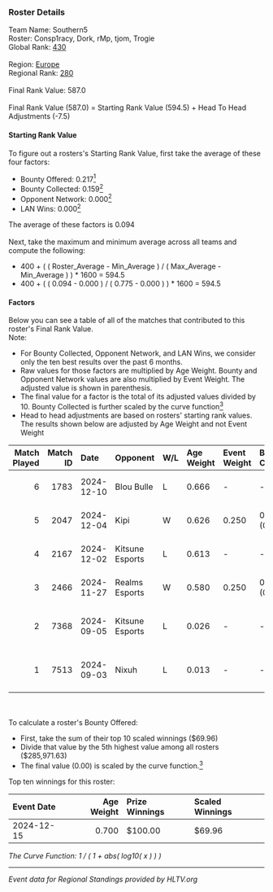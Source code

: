 ### Roster Details<br />
Team Name: Southern5<br />
Roster: Consp1racy, Dork, rMp, tjom, Trogie<br />
Global Rank: [430](../../standings_global_2025_02_28.md)<br />
<br />
Region: [Europe]( ../../standings_europe_2025_02_28.md)<br />
Regional Rank: [280]( ../../standings_europe_2025_02_28.md)<br />
<br />
Final Rank Value:  587.0<br />
<br />
Final Rank Value (587.0) = Starting Rank Value (594.5) + Head To Head Adjustments (-7.5)<br />

#### Starting Rank Value<br />
To figure out a rosters's Starting Rank Value, first take the average of these four factors:<br />
- Bounty Offered: 0.217[<sup>1</sup>](#table2)
- Bounty Collected: 0.159[<sup>2</sup>](#table1)
- Opponent Network: 0.000[<sup>2</sup>](#table1)
- LAN Wins: 0.000[<sup>2</sup>](#table1)

The average of these factors is 0.094<br />
<br />
Next, take the maximum and minimum average across all teams and compute the following:<br />
- 400 + ( ( Roster_Average - Min_Average ) / ( Max_Average - Min_Average ) ) * 1600 = 594.5
- 400 + ( ( 0.094 - 0.000 ) / ( 0.775 - 0.000 ) ) * 1600 = 594.5


#### Factors<br />
Below you can see a table of all of the matches that contributed to this roster's Final Rank Value.<br />
Note:<br />

- For Bounty Collected, Opponent Network, and LAN Wins, we consider only the ten best results over the past 6 months.
- Raw values for those factors are multiplied by Age Weight. Bounty and Opponent Network values are also multiplied by Event Weight. The adjusted value is shown in parenthesis.
- The final value for a factor is the total of its adjusted values divided by 10. Bounty Collected is further scaled by the curve function[<sup>3</sup>](#curveFunction)
- Head to head adjustments are based on rosters' starting rank values. The results shown below are adjusted by Age Weight and not Event Weight
<span id="table1"></span><br />


| Match Played | Match ID | Date       | Opponent        | W/L | Age Weight | Event Weight | Bounty Collected | Opponent Network | LAN Wins  | H2H Adj. | Roster                                  |
| -: | -: | :- | :- | :- | :- | :- | :- | :- | :- | -: | :- |
|            6 |     1783 | 2024-12-10 | Blou Bulle      | L   | 0.666      | -            | -                | -                | -         |    -9.99 | Consp1racy, Dork, rMp, tjom, Trogie     |
|            5 |     2047 | 2024-12-04 | Kipi            | W   | 0.626      | 0.250        | 0.000 (0.000)    | 0.029 (0.005)    | 0 (0.000) |     7.67 | Consp1racy, Dork, rMp, tjom, Trogie     |
|            4 |     2167 | 2024-12-02 | Kitsune Esports | L   | 0.613      | -            | -                | -                | -         |    -9.18 | Consp1racy, Dork, rMp, tjom, Trogie     |
|            3 |     2466 | 2024-11-27 | Realms Esports  | W   | 0.580      | 0.250        | 0.000 (0.000)    | 0.000 (0.000)    | 0 (0.000) |     4.56 | Consp1racy, Dork, rMp, tjom, Trogie     |
|            2 |     7368 | 2024-09-05 | Kitsune Esports | L   | 0.026      | -            | -                | -                | -         |    -0.38 | Consp1racy, Dork, rMp, rol3xxxx, Trogie |
|            1 |     7513 | 2024-09-03 | Nixuh           | L   | 0.013      | -            | -                | -                | -         |    -0.19 | Consp1racy, Dork, rMp, rol3xxxx, Trogie |

<br />
<span id="table2"></span><br />
To calculate a roster's Bounty Offered:<br />

- First, take the sum of their top 10 scaled winnings ($69.96)
- Divide that value by the 5th highest value among all rosters ($285,971.63)
- The final value (0.00) is scaled by the curve function.[<sup>3</sup>](#curveFunction)

Top ten winnings for this roster:<br />

| Event Date | Age Weight | Prize Winnings | Scaled Winnings |
| :- | -: | :- | :- |
| 2024-12-15 |      0.700 | $100.00        | $69.96          |


<span id="curveFunction"></span>_The Curve Function: 1 / ( 1 + abs( log10( x ) ) )_<br />

---
_Event data for Regional Standings provided by HLTV.org_<br />
